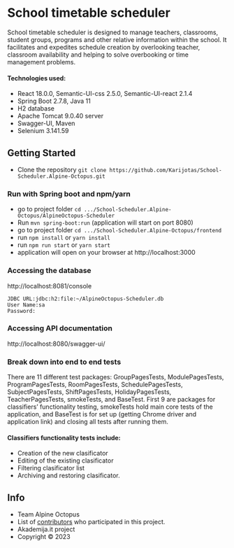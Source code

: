 # School timetable scheduler 

School timetable scheduler is designed to manage teachers, classrooms, student groups, programs and other relative information within the school. It facilitates and expedites schedule creation by overlooking teacher, classroom availability and helping to solve overbooking or time management problems.

#### Technologies used: 
- React 18.0.0, Semantic-UI-css 2.5.0, Semantic-UI-react 2.1.4
- Spring Boot 2.7.8, Java 11
- H2 database
- Apache Tomcat 9.0.40 server
- Swagger-UI, Maven
- Selenium 3.141.59

## Getting Started

- Clone the repository `git clone https://github.com/Karijotas/School-Scheduler.Alpine-Octopus.git`
  
### Run with Spring boot and npm/yarn

- go to project folder `cd .../School-Scheduler.Alpine-Octopus/AlpineOctopus-Scheduler`
- Run `mvn spring-boot:run` (application will start on port 8080)
- go to project folder `cd .../School-Scheduler.Alpine-Octopus/frontend`
- run `npm install` or `yarn install`
- run `npm run start` or `yarn start`
- application will open on your browser at http://localhost:3000
  
### Accessing the database

http://localhost:8081/console

```
JDBC URL:jdbc:h2:file:~/AlpineOctopus-Scheduler.db
User Name:sa
Password:

```

### Accessing API documentation

http://localhost:8080/swagger-ui/


### Break down into end to end tests

There are 11 different test packages: GroupPagesTests, ModulePagesTests, ProgramPagesTests, RoomPagesTests, SchedulePagesTests, SubjectPagesTests, ShiftPagesTests, HolidayPagesTests, TeacherPagesTests, smokeTests, and BaseTest. First 9 are packages for classifiers’ functionality testing, smokeTests hold main core tests of the application, and BaseTest is for set up (getting Chrome driver and application link) and closing all tests after running them.

#### Classifiers functionality tests include:

- Creation of the new clasificator
- Editing of the existing clasificator
- Filtering clasificator list
- Archiving and restoring clasificator.

## Info

- Team Alpine Octopus
- List of [contributors](https://github.com/Karijotas/School-Scheduler.Alpine-Octopus/graphs/contributors) who participated in this project.
- Akademija.it project
- Copyright ©️ 2023
